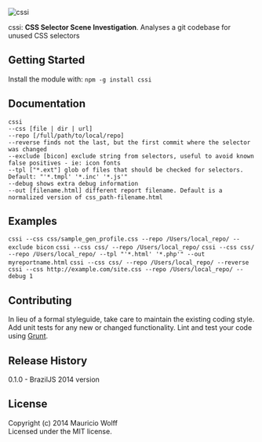 ![cssi](https://dl.dropboxusercontent.com/u/463427/cssi_logo.png)

cssi: **CSS Selector Scene Investigation**. Analyses a git codebase for unused CSS selectors

## Getting Started
Install the module with: `npm -g install cssi`

## Documentation
```
cssi
--css [file | dir | url]
--repo [/full/path/to/local/repo]
--reverse finds not the last, but the first commit where the selector was changed
--exclude [bicon] exclude string from selectors, useful to avoid known false positives - ie: icon fonts
--tpl ["*.ext"] glob of files that should be checked for selectors. Default: "'*.tmpl' '*.inc' '*.js'"
--debug shows extra debug information
--out [filename.html] different report filename. Default is a normalized version of css_path-filename.html
```

## Examples
`cssi --css css/sample_gen_profile.css --repo /Users/local_repo/ --exclude bicon`
`cssi --css css/ --repo /Users/local_repo/`
`cssi --css css/ --repo /Users/local_repo/ --tpl "'*.html' '*.php'" --out myreportname.html`
`cssi --css css/ --repo /Users/local_repo/ --reverse`
`cssi --css http://example.com/site.css --repo /Users/local_repo/ --debug 1`


## Contributing
In lieu of a formal styleguide, take care to maintain the existing coding style. Add unit tests for any new or changed functionality. Lint and test your code using [Grunt](http://gruntjs.com/).

## Release History
0.1.0 - BrazilJS 2014 version

## License
Copyright (c) 2014 Mauricio Wolff  
Licensed under the MIT license.
